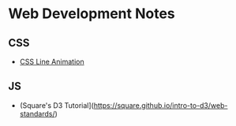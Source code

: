 # Web Development Notes 


## CSS 

- [CSS Line Animation](https://css-tricks.com/svg-line-animation-works/)

## JS 

- (Square's D3 Tutorial](https://square.github.io/intro-to-d3/web-standards/)
